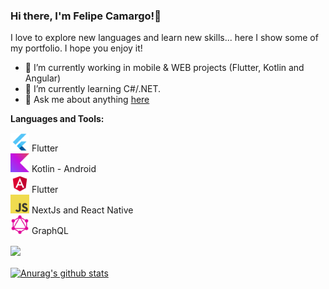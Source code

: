### Hi there, I'm Felipe Camargo!👋

I love to explore new languages and learn new skills... here I show some of my portfolio. I hope you enjoy it!

- 🔭 I’m currently working in mobile & WEB projects (Flutter, Kotlin and Angular)
- 🌱 I’m currently learning C#/.NET.
- 💬 Ask me about anything [here](https://api.whatsapp.com/send?phone=12982805314&text=Sou%20o%20Lu%C3%ADs%20Felipe!)

**Languages and Tools:**  

<code><img height="30" src="https://raw.githubusercontent.com/github/explore/80688e429a7d4ef2fca1e82350fe8e3517d3494d/topics/flutter/flutter.png"></code> Flutter
<br>
<code><img height="30" src="https://raw.githubusercontent.com/github/explore/80688e429a7d4ef2fca1e82350fe8e3517d3494d/topics/kotlin/kotlin.png"></code> Kotlin - Android
<br>
<code><img height="30" src="https://raw.githubusercontent.com/github/explore/80688e429a7d4ef2fca1e82350fe8e3517d3494d/topics/angular/angular.png"></code> Flutter
<br>
<code><img height="30" src="https://raw.githubusercontent.com/github/explore/5c058a388828bb5fde0bcafd4bc867b5bb3f26f3/topics/javascript/javascript.png"></code> NextJs and React Native
<br>
<code><img height="30" src="https://raw.githubusercontent.com/github/explore/5c058a388828bb5fde0bcafd4bc867b5bb3f26f3/topics/graphql/graphql.png"></code> GraphQL

<a href="https://github.com/anuraghazra/github-readme-stats"><img align="center" src="https://github-readme-stats.vercel.app/api/top-langs/?username=camargolfelipe&layout=compact&theme=buefy&hide_border=true" /></a>
<br>
<br>
<a href="https://github.com/anuraghazra/github-readme-stats"><img align="center" src="https://github-readme-stats.vercel.app/api?username=camargolfelipe&show_icons=true&include_all_commits=true&theme=buefy&hide_border=true" alt="Anurag's github stats" /></a>


